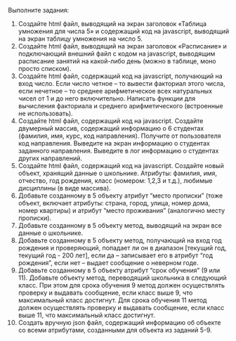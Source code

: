 Выполните задания:
1.	Создайте html файл, выводящий на экран заголовок «Таблица умножения для числа 5» и содержащий код на javascript, выводящий на экран таблицу умножения на число 5.
2.	Создайте html файл, выводящий на экран заголовок «Расписание» и подключающий внешний файл с кодом на javascript, выводящим расписание занятий на какой-либо день (можно в таблице, моно просто списком).
3.	Создайте html файл, содержащий код на javascript, получающий на вход число. Если число четное – то вывести факториал этого числа, если нечетное – то среднее арифметическое всех натуральных чисел от 1 и до него включительно. Написать функции для вычисления факториала и среднего арифметического (встроенные не использовать).
4.	Создайте html файл, содержащий код на javascript. Создайте двумерный массив, содержащий информацию о 6 студентах (фамилия, имя, курс, код направления). Получите от пользователя код направления.  Выведите на экран информацию о студентах заданного направления. Выведите в лог информацию о студентах других направлений.
5.	Создайте html файл, содержащий код на javascript. Создайте новый объект, хранящий данные о школьнике. Атрибуты: фамилия, имя, отчество, год рождения, класс (номером: 1,2,3 и т.д.), любимые дисциплины (в виде массива). 
6.	Добавьте созданному в 5 объекту атрибут “место прописки” (тоже объект, включает атрибуты: страна, город, улица, номер дома, номер квартиры) и атрибут “место проживания” (аналогично месту прописки).
7.	Добавьте созданному в 5 объекту метод, выводящий на экран все данные о школьнике. 
8.	Добавьте созданному в 5 объекту метод, получающий на вход год рождения и проверяющий, попадает ли он в диапазон [текущий год, текущий год - 200 лет], если да – записывает его в атрибут “год рождения”, если нет – выдает сообщение о неверном годе. 
9.	Добавьте созданному в 5 объекту атрибут “срок обучения” (9 или 11). Добавьте объекту метод, переводящий школьника в следующий класс. При этом для срока обучения 9 метод должен осуществлять проверку и выдавать сообщение, если класс выше 9, что максимальный класс достигнут. Для срока обучения 11 метод должен осуществлять проверку и выдавать сообщение, если класс выше 11, что максимальный класс достигнут. 
10.	Создать вручную json файл, содержащий информацию об объекте со всеми атрибутами, созданными для объекта из заданий 5-9.

